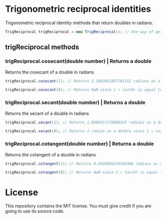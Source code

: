 # Trigonometric reciprocal identities
Trigonometric reciprocal identity methods that return doubles in radians.

```Java
TrigReciprocal trigReciprocal = new TrigReciprocal(); // One way of getting the trigReciprocal class
```

## trigReciprocal methods

### trigReciprocal.cosecant(double number) | Returns a double
Returns the cosecant of a double in radians

```Java
trigReciprocal.cosecant(1); // Returns 1.1883951057781212 radians as a double
```

```Java
trigReciprocal.cosecant(0); // Returns NaN since 1 ÷ sin(0) is equal to 1 ÷ 0, which is undefined
```

### trigReciprocal.secant(double number) | Returns a double
Returns the secant of a double in radians

```Java
trigReciprocal.secant(1); // Returns 1.8508157176809255 radians as a double
```

```Java
trigReciprocal.secant(0); // Returns 1 radian as a double since 1 ÷ cos(1) is equal to 1 ÷ 1, which is 1
```

### trigReciprocal.cotangent(double number) | Returns a double
Returns the cotangent of a double in radians

```Java
trigReciprocal.cotangent(1); // Returns 0.6420926159343306 radians as a double
```

```Java
trigReciprocal.cotangent(0); // Returns NaN since 1 ÷ tan(0) is equal to 1 ÷ 0, which is undefined
```

# License
This repository contains the MIT license. You must give credit if you are going to use its source code.
